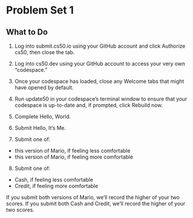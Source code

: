 # Problem Set 1

## What to Do

1. Log into submit.cs50.io using your GitHub account and click Authorize cs50, then close the tab.

2. Log into cs50.dev using your GitHub account to access your very own “codespace.”

3. Once your codespace has loaded, close any Welcome tabs that might have opened by default.

4. Run update50 in your codespace’s terminal window to ensure that your codespace is up-to-date and, if prompted, click Rebuild now.

5. Complete Hello, World.

6. Submit Hello, It’s Me.

7. Submit one of:
  - this version of Mario, if feeling less comfortable
  - this version of Mario, if feeling more comfortable

8. Submit one of:
  - Cash, if feeling less comfortable
  - Credit, if feeling more comfortable

If you submit both versions of Mario, we’ll record the higher of your two scores. If you submit both Cash and Credit, we’ll record the higher of your two scores.
